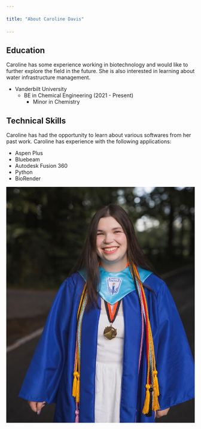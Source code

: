 ```yaml
---

title: "About Caroline Davis"

---
```


## Education

Caroline has some experience working in biotechnology and would like to further explore the field in the future. She is also interested in learning about water infrastructure management. 

* Vanderbilt University
  * BE in Chemical Engineering (2021 - Present)
    * Minor in Chemistry

## Technical Skills

Caroline has had the opportunity to learn about various softwares from her past work. Caroline has experience with the following applications:

* Aspen Plus
* Bluebeam
* Autodesk Fusion 360
* Python
* BioRender




![Caroline Davis](/assets/img/B2C6D209-4F6E-401D-80C9-3862C9ED88EA.JPG)
